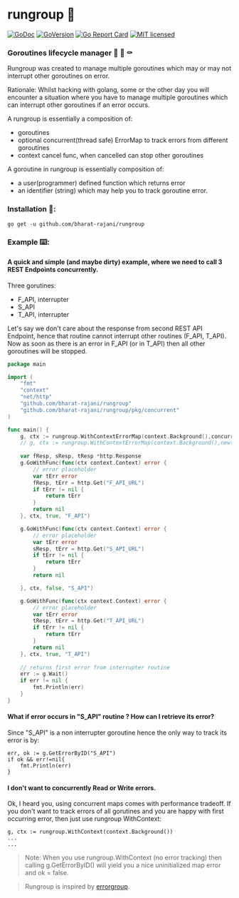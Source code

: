 # rungroup :rainbow:

[![GoDoc](https://pkg.go.dev/badge/github.com/bharat-rajani/rungroup)](https://godoc.org/github.com/bharat-rajani/rungroup)
[![GoVersion](https://img.shields.io/github/go-mod/go-version/bharat-rajani/rungroup)](https://github.com/bharat-rajani/rungroup/blob/main/go.mod)
[![Go Report Card](https://img.shields.io/badge/go%20report-A+-brightgreen.svg)](https://goreportcard.com/report/github.com/bharat-rajani/rungroup)
[![MIT licensed](https://img.shields.io/github/license/bharat-rajani/rungroup)](https://github.com/bharat-rajani/rungroup/blob/main/LICENSE)

### Goroutines lifecycle manager :bug: :butterfly: :coffin:

Rungroup was created to manage multiple goroutines which may or may not interrupt other goroutines on error.

Rationale:
Whilst hacking with golang, some or the other day you will encounter a situation where you have to manage multiple goroutines which can interrupt other goroutines if an error occurs.

A rungroup is essentially a composition of:
- goroutines
- optional concurrent(thread safe) ErrorMap to track errors from different goroutines
- context cancel func, when cancelled can stop other goroutines

A goroutine in rungroup is essentially composition of:
- a user(programmer) defined function which returns error
- an identifier (string) which may help you to track goroutine error.


### Installation :floppy_disk::
```shell
go get -u github.com/bharat-rajani/rungroup   
```

### Example :keyboard::

#### A quick and simple (and maybe dirty) example, where we need to call 3 REST Endpoints concurrently.

Three gorutines:
- F_API, interrupter
- S_API
- T_API, interrupter

Let's say we don't care about the response from second REST API Endpoint, hence that routine cannot interrupt other routines (F_API, T_API).
Now as soon as there is an error in F_API (or in T_API) then all other goroutines will be stopped.

```go
package main

import (
	"fmt"
	"context"
	"net/http"
	"github.com/bharat-rajani/rungroup"
	"github.com/bharat-rajani/rungroup/pkg/concurrent"
)

func main() {
	g, ctx := rungroup.WithContextErrorMap(context.Background(),concurrent.NewRWMutexMap())
	// g, ctx := rungroup.WithContextErrorMap(context.Background(),new(sync)) //refer Benchmarks for performance difference
	
	var fResp, sResp, tResp *http.Response
	g.GoWithFunc(func(ctx context.Context) error {
		// error placeholder
		var tErr error
		fResp, tErr = http.Get("F_API_URL")
		if tErr != nil {
			return tErr
		}
		return nil
	}, ctx, true, "F_API")

	g.GoWithFunc(func(ctx context.Context) error {
		// error placeholder
		var tErr error
		sResp, tErr = http.Get("S_API_URL")
		if tErr != nil {
			return tErr
		}
		return nil

	}, ctx, false, "S_API")

	g.GoWithFunc(func(ctx context.Context) error {
		// error placeholder
		var tErr error
		tResp, tErr = http.Get("T_API_URL")
		if tErr != nil {
			return tErr
		}
		return nil
	}, ctx, true, "T_API")
    
	// returns first error from interrupter routine
	err := g.Wait()
	if err != nil {
		fmt.Println(err)
	}
}
```


#### What if error occurs in "S_API" routine ? How can I retrieve its error?

Since "S_API" is a non interrupter goroutine hence the only way to track its error is by:

```golang
err, ok := g.GetErrorByID("S_API")
if ok && err!=nil{
	fmt.Println(err)
}
```
 
#### I don't want to concurrently Read or Write errors.

Ok, I heard you, using concurrent maps comes with performance tradeoff.
If you don't want to track errors of all gorutines and you are happy with first occurring error, then just use rungroup WithContext:

```golang
g, ctx := rungroup.WithContext(context.Background())
...
...
```

> Note: When you use rungroup.WithContext (no error tracking) then calling g.GetErrorByID() will yield you a nice uninitialized map error and ok = false.

> Rungroup is inspired by [errorgroup]( https://github.com/golang/sync/blob/master/errgroup/errgroup.go).
